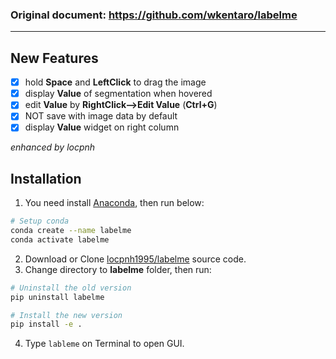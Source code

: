

### Original document: https://github.com/wkentaro/labelme

---
## New Features
 - [x] hold **Space** and **LeftClick**  to drag the image
 - [x] display **Value** of segmentation when hovered
 - [x] edit **Value** by  **RightClick-->Edit Value** (**Ctrl+G**)
 - [x] NOT save with image data by default
 - [x] display **Value** widget on right column

*enhanced by locpnh*

## Installation
1. You need install [Anaconda](https://docs.anaconda.com/anaconda/install/), then run below:
```bash
# Setup conda
conda create --name labelme
conda activate labelme
```

2. Download or Clone [locpnh1995/labelme](https://github.com/locpnh1995/labelme/) source code.
3. Change directory to **labelme** folder, then run:

```bash
# Uninstall the old version
pip uninstall labelme

# Install the new version
pip install -e .
```
4. Type `lableme` on Terminal to open GUI.
